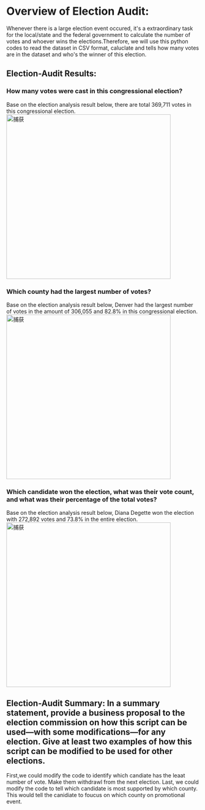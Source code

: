 
# Overview of Election Audit: 

Whenever there is a large election event occured, it's a extraordinary task for the local/state and the federal government to calculate the number of votes and whoever wins the elections.Therefore, we will use this python codes to read the dataset in CSV format, caluclate and tells how many votes are in the dataset and who's the winner of this election.

## Election-Audit Results:

  ### How many votes were cast in this congressional election?
  Base on the election analysis result below, there are total 369,711 votes in this congressional election.
  <img width="429" alt="捕获" src="https://user-images.githubusercontent.com/109333158/190945165-c8f1e8bb-3fa4-4fff-b1ad-ae74a09590c8.PNG">

  ### Which county had the largest number of votes?
  Base on the election analysis result below, Denver had the largest number of votes in the amount of 306,055 and 82.8% in this congressional election.
  <img width="429" alt="捕获" src="https://user-images.githubusercontent.com/109333158/190945165-c8f1e8bb-3fa4-4fff-b1ad-ae74a09590c8.PNG">
  
  ### Which candidate won the election, what was their vote count, and what was their percentage of the total votes?
  Base on the election analysis result below, Diana Degette won the election with 272,892 votes and 73.8% in the entire election.
  <img width="429" alt="捕获" src="https://user-images.githubusercontent.com/109333158/190945165-c8f1e8bb-3fa4-4fff-b1ad-ae74a09590c8.PNG">
  
## Election-Audit Summary: In a summary statement, provide a business proposal to the election commission on how this script can be used—with some modifications—for any election. Give at least two examples of how this script can be modified to be used for other elections.
First,we could modify the code to identify which candiate has the leaat number of vote. Make them withdrawl from the next election.
Last, we could modify the code to tell which candidate is most supported by which county. This would tell the canidiate to foucus on which county on promotional event.
